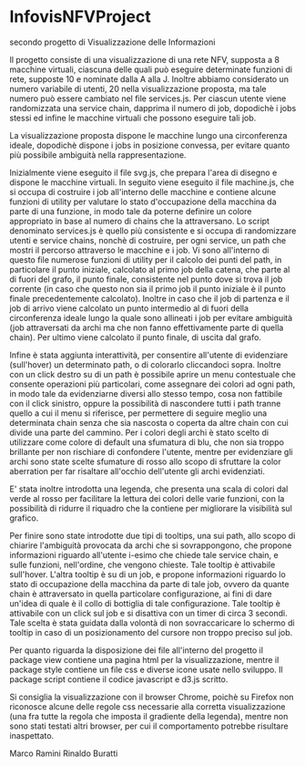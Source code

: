 # InfovisNFVProject
secondo progetto di Visualizzazione delle Informazioni

Il progetto consiste di una visualizzazione di una rete NFV, supposta a 8 macchine virtuali, ciascuna delle quali può eseguire determinate funzioni di rete, supposte 10 e nominate dalla A alla J.
Inoltre abbiamo considerato un numero variabile di utenti, 20 nella visualizzazione proposta, ma tale numero può essere cambiato nel file services.js.
Per ciascun utente viene randomizzata una service chain, dapprima il numero di job, dopodichè i jobs stessi ed infine le macchine virtuali che possono eseguire tali job.

La visualizzazione proposta dispone le macchine lungo una circonferenza ideale, dopodichè dispone i jobs in posizione convessa, per evitare quanto più possibile ambiguità nella rappresentazione.

Inizialmente viene eseguito il file svg.js, che prepara l'area di disegno e dispone le macchine virtuali.
In seguito viene eseguito il file machine.js, che si occupa di costruire i job all'interno delle macchine e contiene alcune funzioni di utility per valutare lo stato d'occupazione della macchina da parte di una funzione, in modo tale da poterne definire un colore appropriato in base al numero di chains che la attraversano.
Lo script denominato services.js è quello più consistente e si occupa di randomizzare utenti e service chains, nonchè di costruire, per ogni service, un path che mostri il percorso attraverso le macchine e i job. Vi sono all'interno di questo file numerose funzioni di utility per il calcolo dei punti del path, in particolare il punto iniziale, calcolato al primo job della catena, che parte al di fuori del grafo, il punto finale, consistente nel punto dove si trova il job corrente (in caso che questo non sia il primo job il punto iniziale è il punto finale precedentemente calcolato). Inoltre in caso che il job di partenza e il job di arrivo viene calcolato un punto intermedio al di fuori della circonferenza ideale lungo la quale sono allineati i job per evitare ambiguità (job attraversati da archi ma che non fanno effettivamente parte di quella chain). Per ultimo viene calcolato il punto finale, di uscita dal grafo.

Infine è stata aggiunta interattività, per consentire all'utente di evidenziare (sull'hover) un determinato path, o di colorarlo cliccandoci sopra.
Inoltre con un click destro su di un path è possibile aprire un menu contestuale che consente operazioni più particolari, come assegnare dei colori ad ogni path, in modo tale da evidenziarne diversi allo stesso tempo, cosa non fattibile con il click sinistro, oppure la possibilità di nascondere tutti i path tranne quello a cui il menu si riferisce, per permettere di seguire meglio una determinata chain senza che sia nascosta o coperta da altre chain con cui divide una parte del cammino.
Per i colori degli archi è stato scelto di utilizzare come colore di default una sfumatura di blu, che non sia troppo brillante per non rischiare di confondere l'utente, mentre per evidenziare gli archi sono state scelte sfumature di rosso allo scopo di sfruttare la color aberration per far risaltare all'occhio dell'utente gli archi evidenziati.

E' stata inoltre introdotta una legenda, che presenta una scala di colori dal verde al rosso per facilitare la lettura dei colori delle varie funzioni, con la possibilità di ridurre il riquadro che la contiene per migliorare la visibilità sul grafico.

Per finire sono state introdotte due tipi di tooltips, una sui path, allo scopo di chiarire l'ambiguità provocata da archi che si sovrappongono, che propone informazioni riguardo all'utente i-esimo che chiede tale service chain, e sulle funzioni, nell'ordine, che vengono chieste. Tale tooltip è attivabile sull'hover.
L'altra tooltip è su di un job, e propone informazioni riguardo lo stato di occupazione della macchina da parte di tale job, ovvero da quante chain è attraversato in quella particolare configurazione, ai fini di dare un'idea di quale è il collo di bottiglia di tale configurazione. Tale tooltip è attivabile con un click sul job e si disattiva con un timer di circa 3 secondi. Tale scelta è stata guidata dalla volontà di non sovraccaricare lo schermo di tooltip in caso di un posizionamento del cursore non troppo preciso sul job.

Per quanto riguarda la disposizione dei file all'interno del progetto il package view contiene una pagina html per la visualizzazione, mentre il package style contiene un file css e diverse icone usate nello sviluppo. Il package script contiene il codice javascript e d3.js scritto.

Si consiglia la visualizzazione con il browser Chrome, poichè su Firefox non riconosce alcune delle regole css necessarie alla corretta visualizzazione (una fra tutte la regola che imposta il gradiente della legenda), mentre non sono stati testati altri browser, per cui il comportamento potrebbe risultare inaspettato.

Marco Ramini
Rinaldo Buratti
